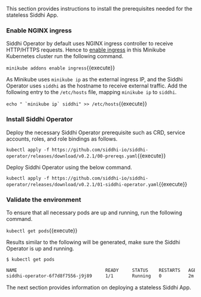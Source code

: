 This section provides instructions to install the prerequisites needed for the stateless Siddhi App.

### Enable NGINX ingress

Siddhi Operator by default uses NGINX ingress controller to receive HTTP/HTTPS requests. 
Hence to [enable ingress](https://kubernetes.github.io/ingress-nginx/deploy/) in this Minikube Kubernetes cluster run the following command.

`minikube addons enable ingress`{{execute}}

As Minikube uses `minikube ip` as the external ingress IP, and the Siddhi Operator uses `siddhi` as the hostname to receive external traffic. 
Add the following entry to the `/etc/hosts` file, mapping `minikube ip` to `siddhi`.

``` echo " `minikube ip` siddhi" >> /etc/hosts ```{{execute}}

### Install Siddhi Operator

Deploy the necessary Siddhi Operator prerequisite such as CRD, service accounts, roles, and role bindings as follows.

`kubectl apply -f https://github.com/siddhi-io/siddhi-operator/releases/download/v0.2.1/00-prereqs.yaml`{{execute}}

Deploy Siddhi Operator using the below command.

`kubectl apply -f https://github.com/siddhi-io/siddhi-operator/releases/download/v0.2.1/01-siddhi-operator.yaml`{{execute}}

### Validate the environment

To ensure that all necessary pods are up and running, run the following command.

`kubectl get pods`{{execute}}

Results similar to the following will be generated, make sure the Siddhi Operator is up and running. 

```sh
$ kubectl get pods

NAME                                 READY     STATUS    RESTARTS   AGE
siddhi-operator-6f7d8f7556-j9j89     1/1       Running   0          2m
```

The next section provides information on deploying a stateless Siddhi App.
